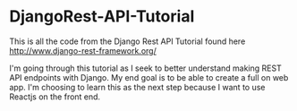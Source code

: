 # DjangoRest-API-Tutorial
This is all the code from the Django Rest API Tutorial found here http://www.django-rest-framework.org/

I'm going through this tutorial as I seek to better understand making REST API endpoints with Django. My end goal is to be able to create a full on web app. I'm choosing to learn this as the next step because I want to use Reactjs on the front end. 
